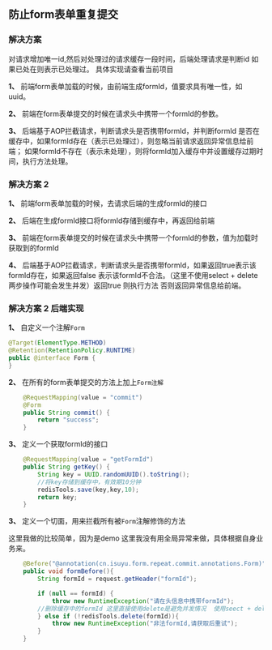 ## 防止form表单重复提交

### 解决方案 
对请求增加唯一id,然后对处理过的请求缓存一段时间，后端处理请求是判断id 如果已处在则表示已处理过。
具体实现请查看当前项目

**1、** 前端form表单加载的时候，由前端生成formId，值要求具有唯一性，如uuid。

**2、** 前端在form表单提交的时候在请求头中携带一个formId的参数。

**3、** 后端基于AOP拦截请求，判断请求头是否携带formId，并判断formId 是否在缓存中，如果formId存在（表示已处理过），则忽略当前请求返回异常信息给前端；
如果formId不存在（表示未处理），则将formId加入缓存中并设置缓存过期时间，执行方法处理。
        

### 解决方案 2

**1、** 前端form表单加载的时候，去请求后端的生成formId的接口

**2、** 后端在生成formId接口将formId存储到缓存中，再返回给前端

**3、** 前端在form表单提交的时候在请求头中携带一个formId的参数，值为加载时获取到的formId

**4、** 后端基于AOP拦截请求，判断请求头是否携带formId，如果返回true表示该
formId存在，如果返回false 表示该formId不合法。（这里不使用select + delete 两步操作可能会发生并发）返回true
则执行方法 否则返回异常信息给前端。

### 解决方案 2 后端实现 

**1、** 自定义一个注解`Form` 

```java
@Target(ElementType.METHOD)
@Retention(RetentionPolicy.RUNTIME)
public @interface Form {
}
```

**2、** 在所有的form表单提交的方法上加上`Form注解`

```java
    @RequestMapping(value = "commit")
    @Form
    public String commit() {
        return "success";
    }
```

**3、** 定义一个获取formId的接口
```java
    @RequestMapping(value = "getFormId")
    public String getKey() {
        String key = UUID.randomUUID().toString();
        //将key存储到缓存中，有效期10分钟
        redisTools.save(key,key,10);
        return key;
    }
```
**3、** 定义一个切面，用来拦截所有被`Form`注解修饰的方法

这里我做的比较简单，因为是demo 这里我没有用全局异常来做，具体根据自身业务来。
```java
    @Before("@annotation(cn.isuyu.form.repeat.commit.annotations.Form)")
    public void formBefore(){
        String formId = request.getHeader("formId");

        if (null == formId) {
            throw new RuntimeException("请在头信息中携带formId");
        //删除缓存中的formId 这里直接使用delete是避免并发情况  使用seect + delete 存在并发问题
        } else if (!redisTools.delete(formId)){
            throw new RuntimeException("非法formId,请获取后重试");
        }
    }
```